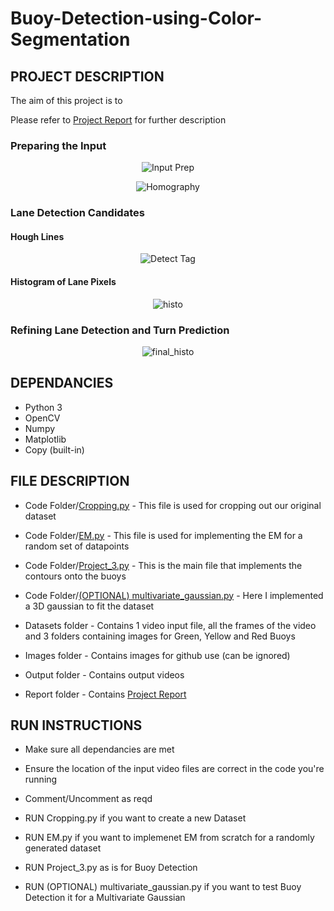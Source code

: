 # Buoy-Detection-using-Color-Segmentation

## **PROJECT DESCRIPTION**

The aim of this project is to

Please refer to [Project Report](https://github.com/adheeshc/Buoy-Detection-using-Color-Segmentation/blob/master/Report/Final%20Report.pdf) for further description

### Preparing the Input

<p align="center">
  <img src="/Images/combined_hsl.png" alt="Input Prep">
</p>

<p align="center">
  <img src="/Images/homography.png" alt="Homography">
</p>

### Lane Detection Candidates



#### Hough Lines

<p align="center">
  <img src="/Images/hough.gif" alt="Detect Tag">
</p>

#### Histogram of Lane Pixels

<p align="center">
  <img src="/Images/histogram.png" alt="histo">
</p>


### Refining Lane Detection and Turn Prediction

<p align="center">
  <img src="/Images/histo.gif" alt="final_histo">
</p>


## **DEPENDANCIES**

- Python 3
- OpenCV
- Numpy
- Matplotlib
- Copy (built-in)


## **FILE DESCRIPTION**

- Code Folder/[Cropping.py](https://github.com/adheeshc/Buoy-Detection-using-Color-Segmentation/blob/master/Code/cropping.py) - This file is used for cropping out our original dataset
- Code Folder/[EM.py](https://github.com/adheeshc/Buoy-Detection-using-Color-Segmentation/blob/master/Code/EM.py) - This file is used for implementing the EM for a random set of datapoints
- Code Folder/[Project_3.py](https://github.com/adheeshc/Buoy-Detection-using-Color-Segmentation/blob/master/Code/Project_3.py) - This is the main file that implements the contours onto the buoys
- Code Folder/[(OPTIONAL) multivariate_gaussian.py](https://github.com/adheeshc/Buoy-Detection-using-Color-Segmentation/blob/master/Code/(OPTIONAL)%20multivariate_gaussian.py) - Here I implemented a 3D gaussian to fit the dataset

- Datasets folder - Contains 1 video input file, all the frames of the video and 3 folders containing images for Green, Yellow and Red Buoys 

- Images folder - Contains images for github use (can be ignored)

- Output folder - Contains output videos

- Report folder - Contains [Project Report](https://github.com/adheeshc/Buoy-Detection-using-Color-Segmentation/blob/master/Report/Final%20Report.pdf)

## **RUN INSTRUCTIONS**

- Make sure all dependancies are met
- Ensure the location of the input video files are correct in the code you're running
- Comment/Uncomment as reqd

- RUN Cropping.py if you want to create a new Dataset
- RUN EM.py if you want to implemenet EM from scratch for a randomly generated dataset
- RUN Project_3.py as is for Buoy Detection
- RUN (OPTIONAL) multivariate_gaussian.py if you want to test Buoy Detection it for a Multivariate Gaussian

